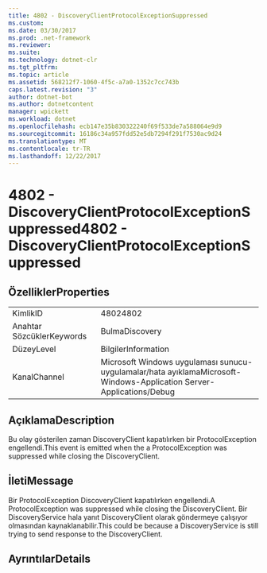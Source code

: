 ```yaml
---
title: 4802 - DiscoveryClientProtocolExceptionSuppressed
ms.custom: 
ms.date: 03/30/2017
ms.prod: .net-framework
ms.reviewer: 
ms.suite: 
ms.technology: dotnet-clr
ms.tgt_pltfrm: 
ms.topic: article
ms.assetid: 568212f7-1060-4f5c-a7a0-1352c7cc743b
caps.latest.revision: "3"
author: dotnet-bot
ms.author: dotnetcontent
manager: wpickett
ms.workload: dotnet
ms.openlocfilehash: ecb147e35b830322240f69f533de7a588064e9d9
ms.sourcegitcommit: 16186c34a957fdd52e5db7294f291f7530ac9d24
ms.translationtype: MT
ms.contentlocale: tr-TR
ms.lasthandoff: 12/22/2017
---
```

# <a name="4802---discoveryclientprotocolexceptionsuppressed"></a><span data-ttu-id="9f30f-102">4802 - DiscoveryClientProtocolExceptionSuppressed</span><span class="sxs-lookup"><span data-stu-id="9f30f-102">4802 - DiscoveryClientProtocolExceptionSuppressed</span></span>
## <a name="properties"></a><span data-ttu-id="9f30f-103">Özellikler</span><span class="sxs-lookup"><span data-stu-id="9f30f-103">Properties</span></span>  
  
|||  
|-|-|  
|<span data-ttu-id="9f30f-104">Kimlik</span><span class="sxs-lookup"><span data-stu-id="9f30f-104">ID</span></span>|<span data-ttu-id="9f30f-105">4802</span><span class="sxs-lookup"><span data-stu-id="9f30f-105">4802</span></span>|  
|<span data-ttu-id="9f30f-106">Anahtar Sözcükler</span><span class="sxs-lookup"><span data-stu-id="9f30f-106">Keywords</span></span>|<span data-ttu-id="9f30f-107">Bulma</span><span class="sxs-lookup"><span data-stu-id="9f30f-107">Discovery</span></span>|  
|<span data-ttu-id="9f30f-108">Düzey</span><span class="sxs-lookup"><span data-stu-id="9f30f-108">Level</span></span>|<span data-ttu-id="9f30f-109">Bilgiler</span><span class="sxs-lookup"><span data-stu-id="9f30f-109">Information</span></span>|  
|<span data-ttu-id="9f30f-110">Kanal</span><span class="sxs-lookup"><span data-stu-id="9f30f-110">Channel</span></span>|<span data-ttu-id="9f30f-111">Microsoft Windows uygulaması sunucu-uygulamalar/hata ayıklama</span><span class="sxs-lookup"><span data-stu-id="9f30f-111">Microsoft-Windows-Application Server-Applications/Debug</span></span>|  
  
## <a name="description"></a><span data-ttu-id="9f30f-112">Açıklama</span><span class="sxs-lookup"><span data-stu-id="9f30f-112">Description</span></span>  
 <span data-ttu-id="9f30f-113">Bu olay gösterilen zaman DiscoveryClient kapatılırken bir ProtocolException engellendi.</span><span class="sxs-lookup"><span data-stu-id="9f30f-113">This event is emitted when the a ProtocolException was suppressed while closing the DiscoveryClient.</span></span>  
  
## <a name="message"></a><span data-ttu-id="9f30f-114">İleti</span><span class="sxs-lookup"><span data-stu-id="9f30f-114">Message</span></span>  
 <span data-ttu-id="9f30f-115">Bir ProtocolException DiscoveryClient kapatılırken engellendi.</span><span class="sxs-lookup"><span data-stu-id="9f30f-115">A ProtocolException was suppressed while closing the DiscoveryClient.</span></span> <span data-ttu-id="9f30f-116">Bir DiscoveryService hala yanıt DiscoveryClient olarak göndermeye çalışıyor olmasından kaynaklanabilir.</span><span class="sxs-lookup"><span data-stu-id="9f30f-116">This could be because a DiscoveryService is still trying to send response to the DiscoveryClient.</span></span>  
  
## <a name="details"></a><span data-ttu-id="9f30f-117">Ayrıntılar</span><span class="sxs-lookup"><span data-stu-id="9f30f-117">Details</span></span>

